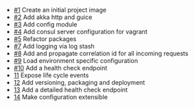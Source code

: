 - [#1](https://github.com/allawala/service-chassis/issues/1) Create an initial project image
- [#2](https://github.com/allawala/service-chassis/issues/2) Add akka http and guice
- [#3](https://github.com/allawala/service-chassis/issues/3) Add config module
- [#4](https://github.com/allawala/service-chassis/issues/4) Add consul server configuration for vagrant
- [#5](https://github.com/allawala/service-chassis/issues/5) Refactor packages
- [#7](https://github.com/allawala/service-chassis/issues/7) Add logging via log stash
- [#8](https://github.com/allawala/service-chassis/issues/8) Add and propagate correlation id for all incoming requests
- [#9](https://github.com/allawala/service-chassis/issues/9) Load environment specific configuration
- [#10](https://github.com/allawala/service-chassis/issues/10) Add a health check endpoint
- [11](https://github.com/allawala/service-chassis/issues/11) Expose life cycle events
- [12](https://github.com/allawala/service-chassis/issues/12) Add versioning, packaging and deployment
- [13](https://github.com/allawala/service-chassis/issues/13) Add a detailed health check endpoint
- [14](https://github.com/allawala/service-chassis/issues/14) Make configuration extensible
